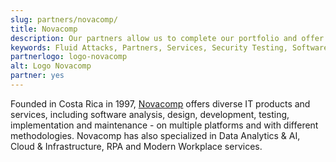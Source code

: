 ```yaml
---
slug: partners/novacomp/
title: Novacomp
description: Our partners allow us to complete our portfolio and offer better security testing services. Get to know them and become one of them.
keywords: Fluid Attacks, Partners, Services, Security Testing, Software Development, Pentesting, Ethical Hacking
partnerlogo: logo-novacomp
alt: Logo Novacomp
partner: yes
---
```


Founded in Costa Rica in 1997, [Novacomp](https://www.crnova.com/en-us/)
offers diverse IT products and services, including software analysis,
design, development, testing, implementation and maintenance - on
multiple platforms and with different methodologies. Novacomp has also
specialized in Data Analytics & AI, Cloud & Infrastructure, RPA and
Modern Workplace services.
